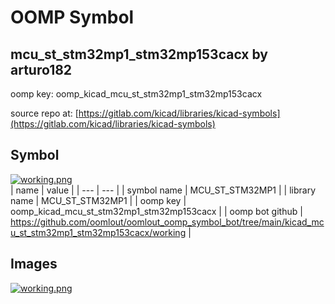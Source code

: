 # OOMP Symbol  
## mcu_st_stm32mp1_stm32mp153cacx  by arturo182  
  
oomp key: oomp_kicad_mcu_st_stm32mp1_stm32mp153cacx  
  
source repo at: [https://gitlab.com/kicad/libraries/kicad-symbols](https://gitlab.com/kicad/libraries/kicad-symbols)  
## Symbol  
  
[![working.png](working_600.png)](working.png)  
| name | value | 
| --- | --- | 
| symbol name | MCU_ST_STM32MP1 | 
| library name | MCU_ST_STM32MP1 | 
| oomp key | oomp_kicad_mcu_st_stm32mp1_stm32mp153cacx | 
| oomp bot github | https://github.com/oomlout/oomlout_oomp_symbol_bot/tree/main/kicad_mcu_st_stm32mp1_stm32mp153cacx/working | 
## Images  
  
[![working.png](working_140.png)](working.png)  
